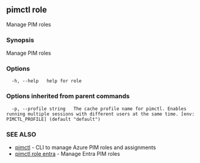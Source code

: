 ## pimctl role

Manage PIM roles

### Synopsis

Manage PIM roles

### Options

```
  -h, --help   help for role
```

### Options inherited from parent commands

```
  -p, --profile string   The cache profile name for pimctl. Enables running multiple sessions with different users at the same time. [env: PIMCTL_PROFILE] (default "default")
```

### SEE ALSO

* [pimctl](pimctl.md)	 - CLI to manage Azure PIM roles and assignments
* [pimctl role entra](pimctl_role_entra.md)	 - Manage Entra PIM roles

